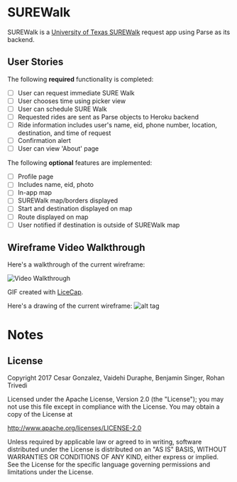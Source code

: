 # SUREWalk

SUREWalk is a [University of Texas SUREWalk](https://utsg.org/projects/sure-walk/) request app using Parse as its backend. 

## User Stories

The following **required** functionality is completed:

- [ ] User can request immediate SURE Walk
- [ ] User chooses time using picker view
- [ ] User can schedule SURE Walk
- [ ] Requested rides are sent as Parse objects to Heroku backend
- [ ] Ride information includes user's name, eid, phone number, location, destination, and time of request
- [ ] Confirmation alert
- [ ] User can view 'About' page

The following **optional** features are implemented:

- [ ] Profile page
- [ ] Includes name, eid, photo
- [ ] In-app map
- [ ] SUREWalk map/borders displayed
- [ ] Start and destination displayed on map 
- [ ] Route displayed on map
- [ ] User notified if destination is outside of SUREWalk map

## Wireframe Video Walkthrough
Here's a walkthrough of the current wireframe:

<img src='http://i.imgur.com/hhG8LMV.gif' title='Video Walkthrough' width='' alt='Video Walkthrough' />

GIF created with [LiceCap](http://www.cockos.com/licecap/).

Here's a drawing of the current wireframe:
![alt tag](https://raw.githubusercontent.com/codepath-surewalk/SUREWalk/master/Wireframe.jpg)

# Notes

## License

Copyright 2017 Cesar Gonzalez, Vaidehi Duraphe, Benjamin Singer, Rohan Trivedi

Licensed under the Apache License, Version 2.0 (the "License");
you may not use this file except in compliance with the License.
You may obtain a copy of the License at

http://www.apache.org/licenses/LICENSE-2.0

Unless required by applicable law or agreed to in writing, software
distributed under the License is distributed on an "AS IS" BASIS,
WITHOUT WARRANTIES OR CONDITIONS OF ANY KIND, either express or implied.
See the License for the specific language governing permissions and
limitations under the License.
